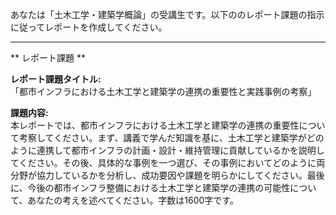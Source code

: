 あなたは「土木工学・建築学概論」の受講生です。以下ののレポート課題の指示に従ってレポートを作成してください。

---------------------------------------
** レポート課題 **

**レポート課題タイトル:**  
「都市インフラにおける土木工学と建築学の連携の重要性と実践事例の考察」

**課題内容:**  
本レポートでは、都市インフラにおける土木工学と建築学の連携の重要性について考察してください。まず、講義で学んだ知識を基に、土木工学と建築学がどのように連携して都市インフラの計画・設計・維持管理に貢献しているかを説明してください。その後、具体的な事例を一つ選び、その事例においてどのように両分野が協力しているかを分析し、成功要因や課題を明らかにしてください。最後に、今後の都市インフラ整備における土木工学と建築学の連携の可能性について、あなたの考えを述べてください。字数は1600字です。